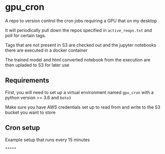# gpu_cron

A repo to version control the cron jobs requiring a GPU that on my desktop

It will periodically pull down the repos specified in `active_reops.txt` and poll for certain tags.

Tags that are not present in S3 are checked out and the jupyter notebooks there are executed in a docker container

The trained model  and html converted notebook from the execution are then upladed to S3 for later use

## Requirements

First, you will need to set up a virtual environment named `gpu_cron` with a python version >= 3.6 and `boto3`

Make sure you have AWS credentials set up to read from and write to the S3 bucket you want to store

## Cron setup

Example setup that runs every 15 minutes

```console
*****
```
